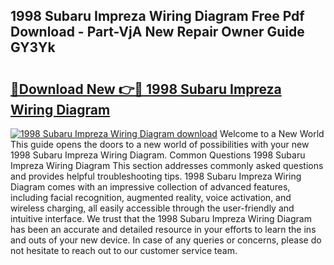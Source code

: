 ## 1998 Subaru Impreza Wiring Diagram Free Pdf Download - Part-VjA New Repair Owner Guide GY3Yk

# <h2><a href="http://dfk4qdt.blite.top/?on=1998+Subaru+Impreza+Wiring+Diagram">🔗Download New 👉🔴 1998 Subaru Impreza Wiring Diagram</a></h2>

[![1998 Subaru Impreza Wiring Diagram download](https://i.imgur.com/lujVjoI.png)](http://dfk4qdt.blite.top/?on=1998+Subaru+Impreza+Wiring+Diagram)
Welcome to a New World This guide opens the doors to a new world of possibilities with your new 1998 Subaru Impreza Wiring Diagram. Common Questions 1998 Subaru Impreza Wiring Diagram This section addresses commonly asked questions and provides helpful troubleshooting tips. 1998 Subaru Impreza Wiring Diagram comes with an impressive collection of advanced features, including facial recognition, augmented reality, voice activation, and wireless charging, all easily accessible through the user-friendly and intuitive interface. We trust that the 1998 Subaru Impreza Wiring Diagram has been an accurate and detailed resource in your efforts to learn the ins and outs of your new device. In case of any queries or concerns, please do not hesitate to reach out to our customer service team.
